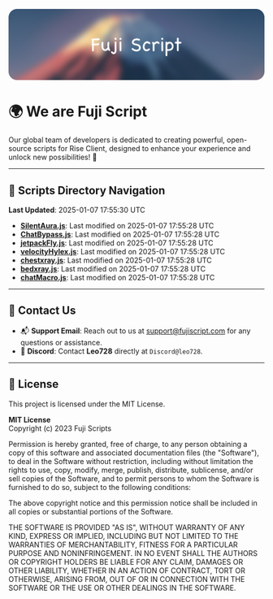 ![Banner](.github/b.webp)

# 🌍 **We are Fuji Script**

Our global team of developers is dedicated to creating powerful, open-source scripts for Rise Client, designed to enhance your experience and unlock new possibilities! 🌟

---
<!-- SCRIPTS_NAVIGATION_START -->
## 📂 **Scripts Directory Navigation**

**Last Updated**: 2025-01-07 17:55:30 UTC

- **[SilentAura.js](scripts/SilentAura.js)**: Last modified on 2025-01-07 17:55:28 UTC
- **[ChatBypass.js](scripts/ChatBypass.js)**: Last modified on 2025-01-07 17:55:28 UTC
- **[jetpackFly.js](scripts/jetpackFly.js)**: Last modified on 2025-01-07 17:55:28 UTC
- **[velocityHylex.js](scripts/velocityHylex.js)**: Last modified on 2025-01-07 17:55:28 UTC
- **[chestxray.js](scripts/chestxray.js)**: Last modified on 2025-01-07 17:55:28 UTC
- **[bedxray.js](scripts/bedxray.js)**: Last modified on 2025-01-07 17:55:28 UTC
- **[chatMacro.js](scripts/chatMacro.js)**: Last modified on 2025-01-07 17:55:28 UTC

<!-- SCRIPTS_NAVIGATION_END -->

---

## 💬 **Contact Us**  
- 📬 **Support Email**: Reach out to us at [support@fujiscript.com](mailto:support@fujiscript.com) for any questions or assistance.  
- 💬 **Discord**: Contact **Leo728** directly at `Discord@leo728`.

---

## 📜 **License**

This project is licensed under the MIT License.  

**MIT License**  
Copyright (c) 2023 Fuji Scripts  

Permission is hereby granted, free of charge, to any person obtaining a copy of this software and associated documentation files (the "Software"), to deal in the Software without restriction, including without limitation the rights to use, copy, modify, merge, publish, distribute, sublicense, and/or sell copies of the Software, and to permit persons to whom the Software is furnished to do so, subject to the following conditions:  

The above copyright notice and this permission notice shall be included in all copies or substantial portions of the Software.  

THE SOFTWARE IS PROVIDED "AS IS", WITHOUT WARRANTY OF ANY KIND, EXPRESS OR IMPLIED, INCLUDING BUT NOT LIMITED TO THE WARRANTIES OF MERCHANTABILITY, FITNESS FOR A PARTICULAR PURPOSE AND NONINFRINGEMENT. IN NO EVENT SHALL THE AUTHORS OR COPYRIGHT HOLDERS BE LIABLE FOR ANY CLAIM, DAMAGES OR OTHER LIABILITY, WHETHER IN AN ACTION OF CONTRACT, TORT OR OTHERWISE, ARISING FROM, OUT OF OR IN CONNECTION WITH THE SOFTWARE OR THE USE OR OTHER DEALINGS IN THE SOFTWARE.  
